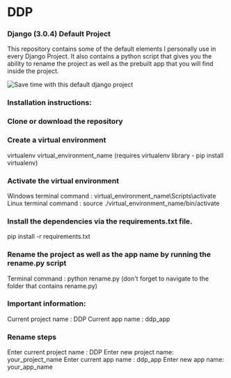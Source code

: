 # DDP
### Django (3.0.4) Default Project

This repository contains some of the default elements I personally use in every
Django Project. It also contains a python script that gives you the ability
to rename the project as well as the prebuilt app that you will find inside the
project.

![Save time with this default django project](https://drive.google.com/uc?id=1c6j39OHtAsThaStzI4WOvSHo6Vsa-ua2)

### Installation instructions:

### Clone or download the repository

### Create a virtual environment
virtualenv virtual_environment_name (requires virtualenv library - pip install virtualenv)

### Activate the virtual environment
Windows terminal command : virtual_environment_name\Scripts\activate
Linux terminal command : source ./virtual_environment_name/bin/activate

### Install the dependencies via the requirements.txt file.
pip install -r requirements.txt

### Rename the project as well as the app name by running the rename.py script
Terminal command : python rename.py (don't forget to navigate to the folder that contains rename.py)

### Important information:
Current project name : DDP
Current app name : ddp_app

### Rename steps
Enter current project name : DDP
Enter new project name: your_project_name
Enter current app name : ddp_app
Enter new app name: your_app_name

